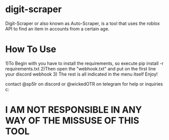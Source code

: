 # digit-scraper
Digit-Scraper or also known as Auto-Scraper, is a tool that uses the roblox API to find an item in accounts from a certain age.

# How To Use
1)To Begin with you have to install the requirements, so execute pip install -r requirements.txt
2)Then open the "webhook.txt" and put on the first line your discord webhook
3) The rest is all indicated in the menu itself
Enjoy!

contact @sp5lr on discord or @wickedOTR on telegram for help or inquiries c:


# I AM NOT RESPONSIBLE IN ANY WAY OF THE MISSUSE OF THIS TOOL

